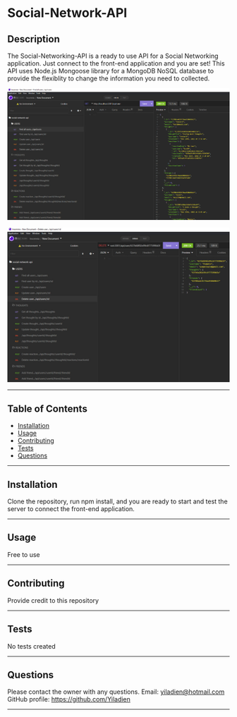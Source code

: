 # Social-Network-API

## Description

The Social-Networking-API is a ready to use API for a Social Networking application. Just connect to the front-end application and you are set! This API uses Node.js Mongoose library for a MongoDB NoSQL database to provide the flexiblity to change the information you need to collected.

![Display of the get all users route and results](./public/assets/images/users-route.jpg)

![Display of the delete user route and result](./public/assets/images/delete-user.jpg)

---

## Table of Contents

- [Installation](#installation)
- [Usage](#usage)
- [Contributing](#contributing)
- [Tests](#tests)
- [Questions](#questions)

---

## Installation

Clone the repository, run npm install, and you are ready to start and test the server to connect the front-end application.

---

## Usage

Free to use

---

## Contributing

Provide credit to this repository

---

## Tests

No tests created

---

## Questions

Please contact the owner with any questions.
Email: yiladien@hotmail.com
GitHub profile: https://github.com/Yiladien

---
